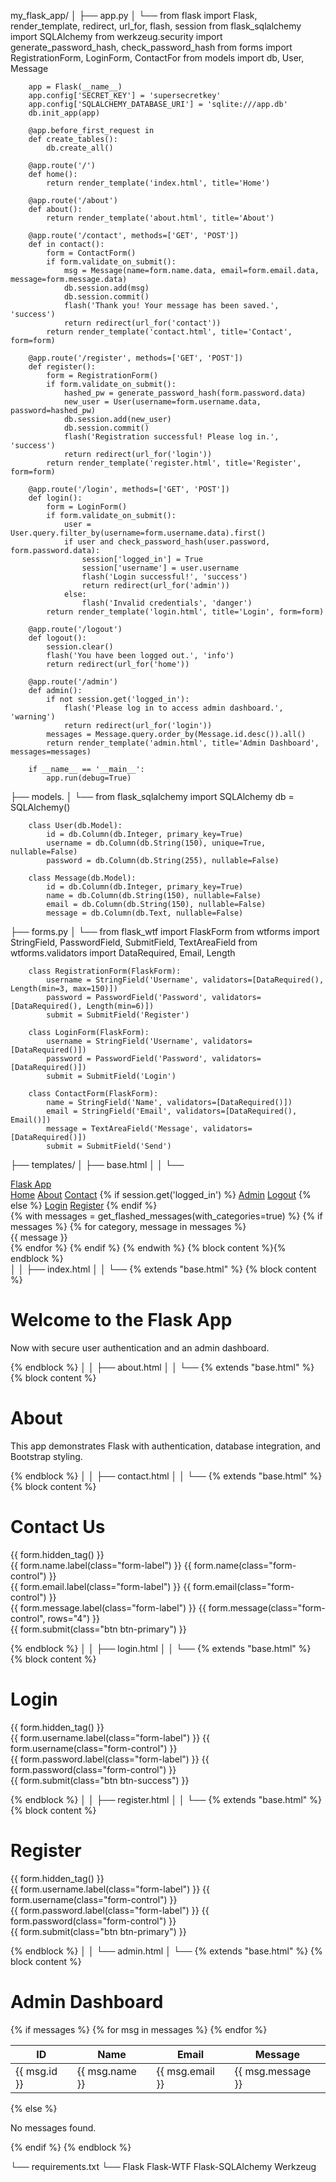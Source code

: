 my_flask_app/
│
├── app.py
│   └──
        from flask import Flask, render_template, redirect, url_for, flash, session
        from flask_sqlalchemy import SQLAlchemy
        from werkzeug.security import generate_password_hash, check_password_hash
        from forms import RegistrationForm, LoginForm, ContactFor
        from models import db, User, Message

        app = Flask(__name__)
        app.config['SECRET_KEY'] = 'supersecretkey'
        app.config['SQLALCHEMY_DATABASE_URI'] = 'sqlite:///app.db'
        db.init_app(app)

        @app.before_first_request in 
        def create_tables():
            db.create_all()

        @app.route('/')
        def home():
            return render_template('index.html', title='Home')

        @app.route('/about')
        def about():
            return render_template('about.html', title='About')

        @app.route('/contact', methods=['GET', 'POST'])
        def in contact():
            form = ContactForm()
            if form.validate_on_submit():
                msg = Message(name=form.name.data, email=form.email.data, message=form.message.data)
                db.session.add(msg)
                db.session.commit()
                flash('Thank you! Your message has been saved.', 'success')
                return redirect(url_for('contact'))
            return render_template('contact.html', title='Contact', form=form)

        @app.route('/register', methods=['GET', 'POST'])
        def register():
            form = RegistrationForm()
            if form.validate_on_submit():
                hashed_pw = generate_password_hash(form.password.data)
                new_user = User(username=form.username.data, password=hashed_pw)
                db.session.add(new_user)
                db.session.commit()
                flash('Registration successful! Please log in.', 'success')
                return redirect(url_for('login'))
            return render_template('register.html', title='Register', form=form)

        @app.route('/login', methods=['GET', 'POST'])
        def login():
            form = LoginForm()
            if form.validate_on_submit():
                user = User.query.filter_by(username=form.username.data).first()
                if user and check_password_hash(user.password, form.password.data):
                    session['logged_in'] = True
                    session['username'] = user.username
                    flash('Login successful!', 'success')
                    return redirect(url_for('admin'))
                else:
                    flash('Invalid credentials', 'danger')
            return render_template('login.html', title='Login', form=form)

        @app.route('/logout')
        def logout():
            session.clear()
            flash('You have been logged out.', 'info')
            return redirect(url_for('home'))

        @app.route('/admin')
        def admin():
            if not session.get('logged_in'):
                flash('Please log in to access admin dashboard.', 'warning')
                return redirect(url_for('login'))
            messages = Message.query.order_by(Message.id.desc()).all()
            return render_template('admin.html', title='Admin Dashboard', messages=messages)

        if __name__ == '__main__':
            app.run(debug=True)

├── models.
│   └──
        from flask_sqlalchemy import SQLAlchemy
        db = SQLAlchemy()

        class User(db.Model):
            id = db.Column(db.Integer, primary_key=True)
            username = db.Column(db.String(150), unique=True, nullable=False)
            password = db.Column(db.String(255), nullable=False)

        class Message(db.Model):
            id = db.Column(db.Integer, primary_key=True)
            name = db.Column(db.String(150), nullable=False)
            email = db.Column(db.String(150), nullable=False)
            message = db.Column(db.Text, nullable=False)

├── forms.py
│   └──
        from flask_wtf import FlaskForm
        from wtforms import StringField, PasswordField, SubmitField, TextAreaField
        from wtforms.validators import DataRequired, Email, Length

        class RegistrationForm(FlaskForm):
            username = StringField('Username', validators=[DataRequired(), Length(min=3, max=150)])
            password = PasswordField('Password', validators=[DataRequired(), Length(min=6)])
            submit = SubmitField('Register')

        class LoginForm(FlaskForm):
            username = StringField('Username', validators=[DataRequired()])
            password = PasswordField('Password', validators=[DataRequired()])
            submit = SubmitField('Login')

        class ContactForm(FlaskForm):
            name = StringField('Name', validators=[DataRequired()])
            email = StringField('Email', validators=[DataRequired(), Email()])
            message = TextAreaField('Message', validators=[DataRequired()])
            submit = SubmitField('Send')

├── templates/
│   ├── base.html
│   │   └──
                <!DOCTYPE html>
                <html lang="en">
                <head>
                  <meta charset="UTF-8">
                  <meta name="viewport" content="width=device-width, initial-scale=1.0">
                  <title>{{ title if title else "Flask App" }}</title>
                  <link href="https://cdn.jsdelivr.net/npm/bootstrap@5.3.0/dist/css/bootstrap.min.css" rel="stylesheet">
                </head>
                <body>
                <nav class="navbar navbar-expand-lg navbar-dark bg-dark">
                  <div class="container">
                    <a class="navbar-brand" href="/">Flask App</a>
                    <div>
                      <a class="nav-link d-inline text-white" href="/">Home</a>
                      <a class="nav-link d-inline text-white" href="/about">About</a>
                      <a class="nav-link d-inline text-white" href="/contact">Contact</a>
                      {% if session.get('logged_in') %}
                        <a class="nav-link d-inline text-warning" href="/admin">Admin</a>
                        <a class="nav-link d-inline text-danger" href="/logout">Logout</a>
                      {% else %}
                        <a class="nav-link d-inline text-info" href="/login">Login</a>
                        <a class="nav-link d-inline text-success" href="/register">Register</a>
                      {% endif %}
                    </div>
                  </div>
                </nav>
                <div class="container mt-4">
                  {% with messages = get_flashed_messages(with_categories=true) %}
                    {% if messages %}
                      {% for category, message in messages %}
                        <div class="alert alert-{{ category }}">{{ message }}</div>
                      {% endfor %}
                    {% endif %}
                  {% endwith %}
                  {% block content %}{% endblock %}
                </div>
                </body>
                </html>
│
│   ├── index.html
│   │   └──
                {% extends "base.html" %}
                {% block content %}
                <h1>Welcome to the Flask App</h1>
                <p class="lead">Now with secure user authentication and an admin dashboard.</p>
                {% endblock %}
│
│   ├── about.html
│   │   └──
                {% extends "base.html" %}
                {% block content %}
                <h1>About</h1>
                <p>This app demonstrates Flask with authentication, database integration, and Bootstrap styling.</p>
                {% endblock %}
│
│   ├── contact.html
│   │   └──
                {% extends "base.html" %}
                {% block content %}
                <h1>Contact Us</h1>
                <form method="POST">
                    {{ form.hidden_tag() }}
                    <div class="mb-3">
                        {{ form.name.label(class="form-label") }}
                        {{ form.name(class="form-control") }}
                    </div>
                    <div class="mb-3">
                        {{ form.email.label(class="form-label") }}
                        {{ form.email(class="form-control") }}
                    </div>
                    <div class="mb-3">
                        {{ form.message.label(class="form-label") }}
                        {{ form.message(class="form-control", rows="4") }}
                    </div>
                    {{ form.submit(class="btn btn-primary") }}
                </form>
                {% endblock %}
│
│   ├── login.html
│   │   └──
                {% extends "base.html" %}
                {% block content %}
                <h1>Login</h1>
                <form method="POST">
                    {{ form.hidden_tag() }}
                    <div class="mb-3">
                        {{ form.username.label(class="form-label") }}
                        {{ form.username(class="form-control") }}
                    </div>
                    <div class="mb-3">
                        {{ form.password.label(class="form-label") }}
                        {{ form.password(class="form-control") }}
                    </div>
                    {{ form.submit(class="btn btn-success") }}
                </form>
                {% endblock %}
│
│   ├── register.html
│   │   └──
                {% extends "base.html" %}
                {% block content %}
                <h1>Register</h1>
                <form method="POST">
                    {{ form.hidden_tag() }}
                    <div class="mb-3">
                        {{ form.username.label(class="form-label") }}
                        {{ form.username(class="form-control") }}
                    </div>
                    <div class="mb-3">
                        {{ form.password.label(class="form-label") }}
                        {{ form.password(class="form-control") }}
                    </div>
                    {{ form.submit(class="btn btn-primary") }}
                </form>
                {% endblock %}
│
│   └── admin.html
│       └──
                {% extends "base.html" %}
                {% block content %}
                <h1>Admin Dashboard</h1>
                {% if messages %}
                    <table class="table table-bordered">
                        <thead>
                            <tr>
                                <th>ID</th>
                                <th>Name</th>
                                <th>Email</th>
                                <th>Message</th>
                            </tr>
                        </thead>
                        <tbody>
                            {% for msg in messages %}
                                <tr>
                                    <td>{{ msg.id }}</td>
                                    <td>{{ msg.name }}</td>
                                    <td>{{ msg.email }}</td>
                                    <td>{{ msg.message }}</td>
                                </tr>
                            {% endfor %}
                        </tbody>
                    </table>
                {% else %}
                    <p>No messages found.</p>
                {% endif %}
                {% endblock %}

└── requirements.txt
    └──
        Flask
        Flask-WTF
        Flask-SQLAlchemy
        Werkzeug
